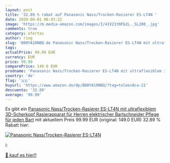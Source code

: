 ```yaml
---
layout: post
title: '32.89 % rabat auf Panasonic Nass/Trocken-Rasierer ES-LT4N '
date: 2020-06-01 06:43:22
image: 'https://m.media-amazon.com/images/I/41V21tNFb2L._SL200_.jpg'
comments: true
category: ofertas
author: ring
slug: 'B00YA10NBQ-de Panasonic Nass/Trocken-Rasierer ES-LT4N mit ultraflexiblem...'
tags: 
actualPrice: 99.99 EUR
currency: EUR
price: 99.99
comparePrice: 149.0 EUR
prodname: 'Panasonic Nass/Trocken-Rasierer ES-LT4N mit ultraflexiblem 3D-Scherkopf  Rasierapparat für Herren  elektrischer Bartschneider  Pflege für jeden Bart'
country: 'de'
flag: '🇩🇪'
buyurl: 'https://www.amazon.de/dp/B00YA10NBQ/?tag=tolees0ca-21'
descuento: '32.89'
average: '99.99'
---
```


Es gibt ein [Panasonic Nass/Trocken-Rasierer ES-LT4N mit ultraflexiblem 3D-Scherkopf  Rasierapparat für Herren  elektrischer Bartschneider  Pflege für jeden Bart](https://www.amazon.de/dp/B00YA10NBQ/?tag=tolees0ca-21) mit aktuellem Preis 99.99 EUR (original: 149.0 EUR) 32.89 % Rabatt hier:

[![Panasonic Nass/Trocken-Rasierer ES-LT4N ](https://m.media-amazon.com/images/I/41V21tNFb2L._SL200_.jpg)](https://www.amazon.de/dp/B00YA10NBQ/?tag=tolees0ca-21)

ℹ️:


[🛒 kauf es hier!!](https://www.amazon.de/dp/B00YA10NBQ/?tag=tolees0ca-21)
